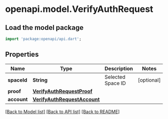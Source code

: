 # openapi.model.VerifyAuthRequest

## Load the model package
```dart
import 'package:openapi/api.dart';
```

## Properties
Name | Type | Description | Notes
------------ | ------------- | ------------- | -------------
**spaceId** | **String** | Selected Space ID | [optional] 
**proof** | [**VerifyAuthRequestProof**](VerifyAuthRequestProof.md) |  | 
**account** | [**VerifyAuthRequestAccount**](VerifyAuthRequestAccount.md) |  | 

[[Back to Model list]](../README.md#documentation-for-models) [[Back to API list]](../README.md#documentation-for-api-endpoints) [[Back to README]](../README.md)


